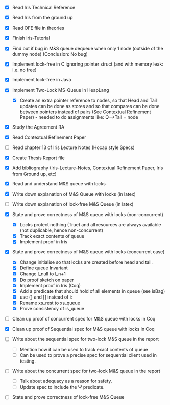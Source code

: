 - [x] Read Iris Technical Reference
- [x] Read Iris from the ground up
- [x] Read OFE file in theories
- [x] Finish Iris-Tutorial
- [x] Find out if bug in M&S queue dequeue when only 1 node (outside of the dummy node) (Conclusion: No bug)
- [x] Implement lock-free in C ignoring pointer struct (and with memory leak: i.e. no free)
- [x] Implement lock-free in Java
- [x] Implement Two-Lock MS-Queue in HeapLang
  - [x] Create an extra pointer reference to nodes, so that Head and Tail updates can be done as stores and so that compares can be done between pointers instead of pairs (See Contextual Refinement Paper) - needed to do assignments like: Q–>Tail = node

- [x] Study the Agreement RA
- [x] Read Contextual Refinement Paper
- [ ] Read chapter 13 of Iris Lecture Notes (Hocap style Specs)

- [x] Create Thesis Report file
- [x] Add bibliography (Iris-Lecture-Notes, Contextual Refinement Paper, Iris from Ground up, etc)

- [x] Read and understand M&S queue with locks
- [x] Write down explanation of M&S Queue with locks (in latex)
- [ ] Write down explanation of lock-free M&S Queue (in latex)

- [x] State and prove correctness of M&S queue with locks (non-concurrent)
  - [x] Locks protect nothing (True) and all resources are always available (not duplicable, hence non-concurrent)
  - [x] Track exact contents of queue
  - [x] Implement proof in Iris

- [x] State and prove correctness of M&S queue with locks (concurrent case)
  - [x] Change initialise so that locks are created before head and tail.
  - [x] Define queue Invariant
  - [x] Change l_null to l_n+1
  - [x] Do proof sketch on paper
  - [x] Implement proof in Iris (Coq)
  - [x] Add a predicate that should hold of all elements in queue (see isBag)
  - [x] use {} and [] instead of i: 
  - [x] Rename xs_rest to xs_queue
  - [x] Prove consistency of is_queue

- [ ] Clean up proof of concurrent spec for M&S queue with locks in Coq
- [x] Clean up proof of Sequential spec for M&S queue with locks in Coq

- [ ] Write about the sequential spec for two-lock M&S queue in the report
  - [ ] Mention how it can be used to track exact contents of queue
  - [ ] Can be used to prove a precise spec for sequential client used in testing.
- [ ] Write about the concurrent spec for two-lock M&S queue in the report
  - [ ] Talk about adequacy as a reason for safety.
  - [ ] Update spec to include the Ψ predicate.

- [ ] State and prove correctness of lock-free M&S Queue
